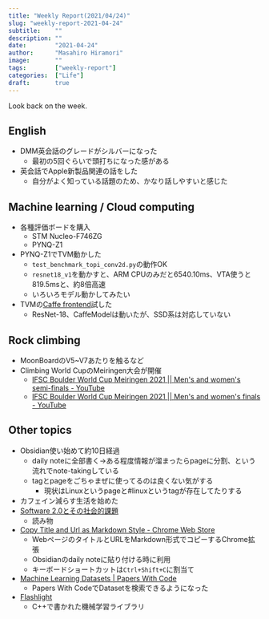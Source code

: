 ```yaml
---
title: "Weekly Report(2021/04/24)"
slug: "weekly-report-2021-04-24"
subtitle:    ""
description: ""
date:        "2021-04-24"
author:      "Masahiro Hiramori"
image:       ""
tags:        ["weekly-report"]
categories:  ["Life"]
draft:       true
---
```


Look back on the week.

## English

- DMM英会話のグレードがシルバーになった
    - 最初の5回ぐらいで頭打ちになった感がある
- 英会話でApple新製品関連の話をした
    - 自分がよく知っている話題のため、かなり話しやすいと感じた

## Machine learning / Cloud computing

- 各種評価ボードを購入
    - STM Nucleo-F746ZG
    - PYNQ-Z1
- PYNQ-Z1でTVM動かした
    - `test_benchmark_topi_conv2d.py`の動作OK
    - `resnet18_v1`を動かすと、ARM CPUのみだと6540.10ms、VTA使うと819.5msと、約8倍高速
    - いろいろモデル動かしてみたい
- TVMの[Caffe frontend](https://discuss.tvm.apache.org/t/introduce-new-frontend-for-caffe/6918)試した
    - ResNet-18、CaffeModelは動いたが、SSD系は対応していない

## Rock climbing

- MoonBoardのV5~V7あたりを触るなど
- Climbing World CupのMeiringen大会が開催
    - [IFSC Boulder World Cup Meiringen 2021 || Men's and women's semi-finals - YouTube](https://www.youtube.com/watch?v=SA2K2o2kCCQ)
    - [IFSC Boulder World Cup Meiringen 2021 || Men's and women's finals - YouTube](https://www.youtube.com/watch?v=sO7KPBUeDWY)

## Other topics

- Obsidian使い始めて約10日経過
    - daily noteに全部書く→ある程度情報が溜まったらpageに分割、という流れでnote-takingしている
    - tagとpageをごちゃまぜに使ってるのは良くない気がする
        - 現状はLinuxというpageと\#linuxというtagが存在してたりする
- カフェイン減らす生活を始めた
- [Software 2.0とその社会的課題](https://tech.preferred.jp/ja/blog/software2_0/)
    - 読み物
- [Copy Title and Url as Markdown Style - Chrome Web Store](https://chrome.google.com/webstore/detail/copy-title-and-url-as-mar/fpmbiocnfbjpajgeaicmnjnnokmkehil?hl=en)
    - WebページのタイトルとURLをMarkdown形式でコピーするChrome拡張
    - Obsidianのdaily noteに貼り付ける時に利用
    - キーボードショートカットは`Ctrl+Shift+C`に割当て
- [Machine Learning Datasets | Papers With Code](https://paperswithcode.com/datasets)
    - Papers With CodeでDatasetを検索できるようになった
- [Flashlight](https://github.com/flashlight/flashlight)
    - C++で書かれた機械学習ライブラリ
